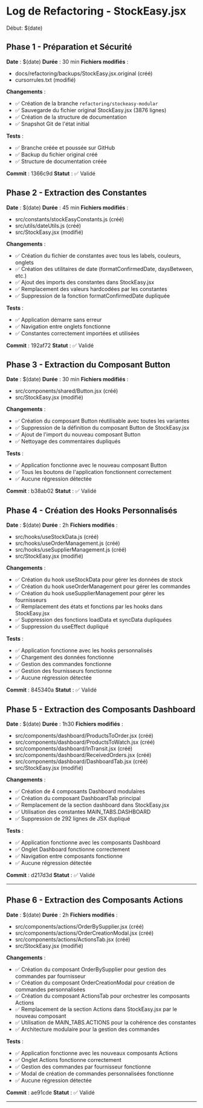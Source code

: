 # Log de Refactoring - StockEasy.jsx

Début: $(date)

## Phase 1 - Préparation et Sécurité
**Date** : $(date)
**Durée** : 30 min
**Fichiers modifiés** :
- docs/refactoring/backups/StockEasy.jsx.original (créé)
- cursorrules.txt (modifié)

**Changements** :
- ✅ Création de la branche `refactoring/stockeasy-modular`
- ✅ Sauvegarde du fichier original StockEasy.jsx (3876 lignes)
- ✅ Création de la structure de documentation
- ✅ Snapshot Git de l'état initial

**Tests** :
- ✅ Branche créée et poussée sur GitHub
- ✅ Backup du fichier original créé
- ✅ Structure de documentation créée

**Commit** : 1366c9d
**Statut** : ✅ Validé

## Phase 2 - Extraction des Constantes
**Date** : $(date)
**Durée** : 45 min
**Fichiers modifiés** :
- src/constants/stockEasyConstants.js (créé)
- src/utils/dateUtils.js (créé)
- src/StockEasy.jsx (modifié)

**Changements** :
- ✅ Création du fichier de constantes avec tous les labels, couleurs, onglets
- ✅ Création des utilitaires de date (formatConfirmedDate, daysBetween, etc.)
- ✅ Ajout des imports des constantes dans StockEasy.jsx
- ✅ Remplacement des valeurs hardcodées par les constantes
- ✅ Suppression de la fonction formatConfirmedDate dupliquée

**Tests** :
- ✅ Application démarre sans erreur
- ✅ Navigation entre onglets fonctionne
- ✅ Constantes correctement importées et utilisées

**Commit** : 192af72
**Statut** : ✅ Validé

## Phase 3 - Extraction du Composant Button
**Date** : $(date)
**Durée** : 30 min
**Fichiers modifiés** :
- src/components/shared/Button.jsx (créé)
- src/StockEasy.jsx (modifié)

**Changements** :
- ✅ Création du composant Button réutilisable avec toutes les variantes
- ✅ Suppression de la définition du composant Button de StockEasy.jsx
- ✅ Ajout de l'import du nouveau composant Button
- ✅ Nettoyage des commentaires dupliqués

**Tests** :
- ✅ Application fonctionne avec le nouveau composant Button
- ✅ Tous les boutons de l'application fonctionnent correctement
- ✅ Aucune régression détectée

**Commit** : b38ab02
**Statut** : ✅ Validé

## Phase 4 - Création des Hooks Personnalisés
**Date** : $(date)
**Durée** : 2h
**Fichiers modifiés** :
- src/hooks/useStockData.js (créé)
- src/hooks/useOrderManagement.js (créé)
- src/hooks/useSupplierManagement.js (créé)
- src/StockEasy.jsx (modifié)

**Changements** :
- ✅ Création du hook useStockData pour gérer les données de stock
- ✅ Création du hook useOrderManagement pour gérer les commandes
- ✅ Création du hook useSupplierManagement pour gérer les fournisseurs
- ✅ Remplacement des états et fonctions par les hooks dans StockEasy.jsx
- ✅ Suppression des fonctions loadData et syncData dupliquées
- ✅ Suppression du useEffect dupliqué

**Tests** :
- ✅ Application fonctionne avec les hooks personnalisés
- ✅ Chargement des données fonctionne
- ✅ Gestion des commandes fonctionne
- ✅ Gestion des fournisseurs fonctionne
- ✅ Aucune régression détectée

**Commit** : 845340a
**Statut** : ✅ Validé

## Phase 5 - Extraction des Composants Dashboard
**Date** : $(date)
**Durée** : 1h30
**Fichiers modifiés** :
- src/components/dashboard/ProductsToOrder.jsx (créé)
- src/components/dashboard/ProductsToWatch.jsx (créé)
- src/components/dashboard/InTransit.jsx (créé)
- src/components/dashboard/ReceivedOrders.jsx (créé)
- src/components/dashboard/DashboardTab.jsx (créé)
- src/StockEasy.jsx (modifié)

**Changements** :
- ✅ Création de 4 composants Dashboard modulaires
- ✅ Création du composant DashboardTab principal
- ✅ Remplacement de la section dashboard dans StockEasy.jsx
- ✅ Utilisation des constantes MAIN_TABS.DASHBOARD
- ✅ Suppression de 292 lignes de JSX dupliqué

**Tests** :
- ✅ Application fonctionne avec les composants Dashboard
- ✅ Onglet Dashboard fonctionne correctement
- ✅ Navigation entre composants fonctionne
- ✅ Aucune régression détectée

**Commit** : d217d3d
**Statut** : ✅ Validé

---

## Phase 6 - Extraction des Composants Actions
**Date** : $(date)
**Durée** : 2h
**Fichiers modifiés** :
- src/components/actions/OrderBySupplier.jsx (créé)
- src/components/actions/OrderCreationModal.jsx (créé)
- src/components/actions/ActionsTab.jsx (créé)
- src/StockEasy.jsx (modifié)

**Changements** :
- ✅ Création du composant OrderBySupplier pour gestion des commandes par fournisseur
- ✅ Création du composant OrderCreationModal pour création de commandes personnalisées
- ✅ Création du composant ActionsTab pour orchestrer les composants Actions
- ✅ Remplacement de la section Actions dans StockEasy.jsx par le nouveau composant
- ✅ Utilisation de MAIN_TABS.ACTIONS pour la cohérence des constantes
- ✅ Architecture modulaire pour la gestion des commandes

**Tests** :
- ✅ Application fonctionne avec les nouveaux composants Actions
- ✅ Onglet Actions fonctionne correctement
- ✅ Gestion des commandes par fournisseur fonctionne
- ✅ Modal de création de commandes personnalisées fonctionne
- ✅ Aucune régression détectée

**Commit** : ae91cde
**Statut** : ✅ Validé

---
